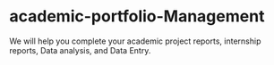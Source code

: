 # academic-portfolio-Management
We will help you complete your academic project reports, internship reports, Data analysis, and Data Entry.
